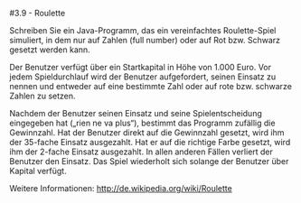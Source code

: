 #3.9 - Roulette

Schreiben Sie ein Java-Programm, das ein vereinfachtes Roulette-Spiel simuliert, in dem nur auf Zahlen (full number) oder auf Rot bzw. Schwarz gesetzt werden kann.

Der Benutzer verfügt über ein Startkapital in Höhe von 1.000 Euro. Vor jedem Spieldurchlauf wird der Benutzer aufgefordert, seinen Einsatz zu nennen und entweder auf eine bestimmte Zahl oder auf rote bzw. schwarze Zahlen zu setzen.

Nachdem der Benutzer seinen Einsatz und seine Spielentscheidung eingegeben hat („rien ne va plus“), bestimmt das Programm zufällig die Gewinnzahl. Hat der Benutzer direkt auf die Gewinnzahl gesetzt, wird ihm der 35-fache Einsatz ausgezahlt. Hat er auf die richtige Farbe gesetzt, wird ihm der 2-fache Einsatz ausgezahlt. In allen anderen Fällen verliert der Benutzer den Einsatz. Das Spiel wiederholt sich solange der Benutzer über Kapital verfügt.

Weitere Informationen: <http://de.wikipedia.org/wiki/Roulette>